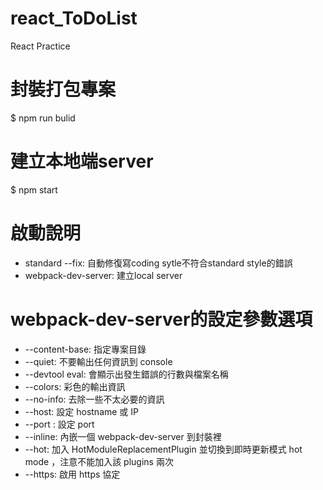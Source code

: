 # react_ToDoList
React Practice
	
# 封裝打包專案
$ npm run bulid

# 建立本地端server
$ npm start

# 啟動說明
  * standard --fix: 自動修復寫coding sytle不符合standard style的錯誤
  * webpack-dev-server: 建立local server
# webpack-dev-server的設定參數選項
  * --content-base: 指定專案目錄
  * --quiet: 不要輸出任何資訊到 console
  * --devtool eval: 會顯示出發生錯誤的行數與檔案名稱
  * --colors: 彩色的輸出資訊
  * --no-info: 去除一些不太必要的資訊
  * --host: 設定 hostname 或 IP
  * --port <number>: 設定 port
  * --inline: 內嵌一個 webpack-dev-server 到封裝裡
  * --hot: 加入 HotModuleReplacementPlugin 並切換到即時更新模式 hot mode ，注意不能加入該 plugins 兩次
  * --https: 啟用 https 協定

